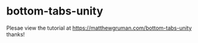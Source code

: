 # bottom-tabs-unity

Plesae view the tutorial at https://matthewgruman.com/bottom-tabs-unity thanks!
